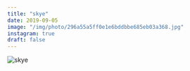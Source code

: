 ```yaml
---
title: "skye"
date: 2019-09-05
image: "/img/photo/296a55a5ff0e1e6bddbbe685eb03a368.jpg"
instagram: true
draft: false
---
```


![skye](/img/photo/296a55a5ff0e1e6bddbbe685eb03a368.jpg)
